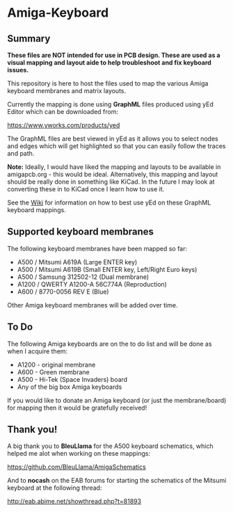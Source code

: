 # Amiga-Keyboard

## Summary

**These files are NOT intended for use in PCB design. These are used as a visual mapping and layout aide to help troubleshoot and fix keyboard issues.**

This repository is here to host the files used to map the various Amiga keyboard membranes and matrix layouts.

Currently the mapping is done using **GraphML** files produced using yEd Editor which can be downloaded from:

https://www.yworks.com/products/yed

The GraphML files are best viewed in yEd as it allows you to select nodes and edges which will get highlighted so that you can easily follow the traces and path.

**Note:** Ideally, I would have liked the mapping and layouts to be available in amigapcb.org - this would be ideal. Alternatively, this mapping and layout should be really done in something like KiCad. In the future I may look at converting these in to KiCad once I learn how to use it.

See the [Wiki](../../wiki) for information on how to best use yEd on these GraphML keyboard mappings.

## Supported keyboard membranes

The following keyboard membranes have been mapped so far:

* A500 / Mitsumi A619A (Large ENTER key)
* A500 / Mitsumi A619B (Small ENTER key, Left/Right Euro keys)
* A500 / Samsung 312502-12 (Dual membrane)
* A1200 / QWERTY A1200-A 56C774A (Reproduction)
* A600 / 8770-0056 REV E (Blue)

Other Amiga keyboard membranes will be added over time.

## To Do

The following Amiga keyboards are on the to do list and will be done as when I acquire them:

* A1200 - original membrane
* A600 - Green membrane
* A500 - Hi-Tek (Space Invaders) board
* Any of the big box Amiga keyboards

If you would like to donate an Amiga keyboard (or just the membrane/board) for mapping then it would be gratefully received!

## Thank you!

A big thank you to **BleuLlama** for the A500 keyboard schematics, which helped me alot when working on these mappings:

https://github.com/BleuLlama/AmigaSchematics

And to **nocash** on the EAB forums for starting the schematics of the Mitsumi keyboard at the following thread:

http://eab.abime.net/showthread.php?t=81893
